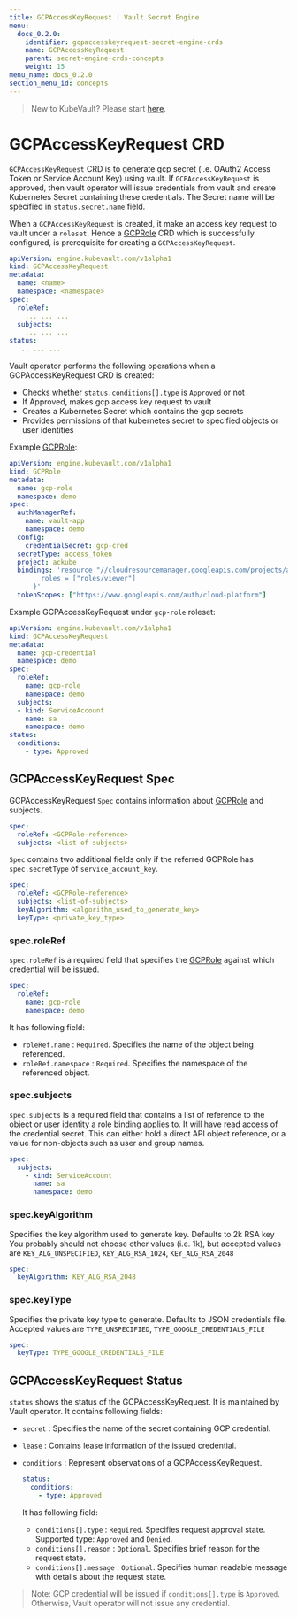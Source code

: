 ```yaml
---
title: GCPAccessKeyRequest | Vault Secret Engine
menu:
  docs_0.2.0:
    identifier: gcpaccesskeyrequest-secret-engine-crds
    name: GCPAccessKeyRequest
    parent: secret-engine-crds-concepts
    weight: 15
menu_name: docs_0.2.0
section_menu_id: concepts
---
```


> New to KubeVault? Please start [here](/docs/concepts/README.md).

# GCPAccessKeyRequest CRD

`GCPAccessKeyRequest` CRD is to generate gcp secret (i.e. OAuth2 Access Token or Service Account Key) using vault. If `GCPAccessKeyRequest` is approved, then vault operator will issue credentials from vault and create Kubernetes Secret containing these credentials. The Secret name will be specified in `status.secret.name` field.

When a `GCPAccessKeyRequest` is created, it make an  access key request to vault under a `roleset`. Hence a [GCPRole](/docs/concepts/secret-engine-crds/gcprole.md) CRD which is successfully configured, is prerequisite for creating a `GCPAccessKeyRequest`.

```yaml
apiVersion: engine.kubevault.com/v1alpha1
kind: GCPAccessKeyRequest
metadata:
  name: <name>
  namespace: <namespace>
spec:
  roleRef:
    ... ... ...
  subjects:
    ... ... ...
status:
  ... ... ...
```

Vault operator performs the following operations when a GCPAccessKeyRequest CRD is created:

- Checks whether `status.conditions[].type` is `Approved` or not
- If Approved, makes gcp access key request to vault
- Creates a Kubernetes Secret which contains the gcp secrets
- Provides permissions of that kubernetes secret to specified objects or user identities

Example [GCPRole](/docs/concepts/secret-engine-crds/gcprole.md): 
```yaml
apiVersion: engine.kubevault.com/v1alpha1
kind: GCPRole
metadata: 
  name: gcp-role
  namespace: demo
spec:
  authManagerRef:
    name: vault-app
    namespace: demo
  config:
    credentialSecret: gcp-cred
  secretType: access_token
  project: ackube
  bindings: 'resource "//cloudresourcemanager.googleapis.com/projects/ackube" {
        roles = ["roles/viewer"]
      }'
  tokenScopes: ["https://www.googleapis.com/auth/cloud-platform"]
```
Example GCPAccessKeyRequest under `gcp-role` roleset:

```yaml
apiVersion: engine.kubevault.com/v1alpha1
kind: GCPAccessKeyRequest
metadata:
  name: gcp-credential
  namespace: demo
spec:
  roleRef:
    name: gcp-role
    namespace: demo
  subjects:
  - kind: ServiceAccount
    name: sa 
    namespace: demo 
status:
  conditions:
    - type: Approved
```

## GCPAccessKeyRequest Spec

GCPAccessKeyRequest `Spec` contains information about [GCPRole](/docs/concepts/secret-engine-crds/gcprole.md) and subjects.

```yaml
spec:
  roleRef: <GCPRole-reference>
  subjects: <list-of-subjects>
```
`Spec` contains two additional fields only if the referred GCPRole has `spec.secretType` of `service_account_key`. 

```yaml
spec:
  roleRef: <GCPRole-reference>
  subjects: <list-of-subjects>
  keyAlgorithm: <algorithm_used_to_generate_key>
  keyType: <private_key_type>
``` 

### spec.roleRef

`spec.roleRef` is a required field that specifies the [GCPRole](/docs/concepts/secret-engine-crds/gcprole.md) against which credential will be issued.

```yaml
spec:
  roleRef:
    name: gcp-role
    namespace: demo
```

It has following field:

- `roleRef.name` : `Required`. Specifies the name of the object being referenced.
- `roleRef.namespace` : `Required`. Specifies the namespace of the referenced object.

### spec.subjects

`spec.subjects` is a required field that contains a list of reference to the object or user identity a role binding applies to. It will have read access of the credential secret. This can either hold a direct API object reference, or a value for non-objects such as user and group names.

```yaml
spec:
  subjects:
    - kind: ServiceAccount
      name: sa
      namespace: demo
```

### spec.keyAlgorithm 

Specifies the key algorithm used to generate key. Defaults to 2k RSA key You probably should not choose other values (i.e. 1k), but accepted values are `KEY_ALG_UNSPECIFIED`, `KEY_ALG_RSA_1024`, `KEY_ALG_RSA_2048`  

```yaml
spec:
  keyAlgorithm: KEY_ALG_RSA_2048
```

### spec.keyType

Specifies the private key type to generate. Defaults to JSON credentials file. Accepted values are `TYPE_UNSPECIFIED`, `TYPE_GOOGLE_CREDENTIALS_FILE`

```yaml
spec:
  keyType: TYPE_GOOGLE_CREDENTIALS_FILE
``` 

## GCPAccessKeyRequest Status

`status` shows the status of the GCPAccessKeyRequest. It is maintained by Vault operator. It contains following fields:

- `secret` : Specifies the name of the secret containing GCP credential.

- `lease` : Contains lease information of the issued credential.

- `conditions` : Represent observations of a GCPAccessKeyRequest.

    ```yaml
    status:
      conditions:
        - type: Approved
    ```

  It has following field:
  - `conditions[].type` : `Required`. Specifies request approval state. Supported type: `Approved` and `Denied`.
  - `conditions[].reason` : `Optional`. Specifies brief reason for the request state.
  - `conditions[].message` : `Optional`. Specifies human readable message with details about the request state.

> Note: GCP credential will be issued if `conditions[].type` is `Approved`. Otherwise, Vault operator will not issue any credential.
